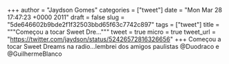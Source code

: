 
+++
author = "Jaydson Gomes"
categories = ["tweet"]
date = "Mon Mar 28 17:47:23 +0000 2011"
draft = false
slug = "5de646602b9bde2f1f32503bbd65f63c7742c897"
tags = ["tweet"]
title = """Começou a tocar Sweet Dre..."""
tweet = true
micro = true
tweet_url = "https://twitter.com/jaydson/status/52426572816326656"
+++
Começou a tocar Sweet Dreams na radio...lembrei dos amigos paulistas @Duodraco e @GuilhermeBlanco
